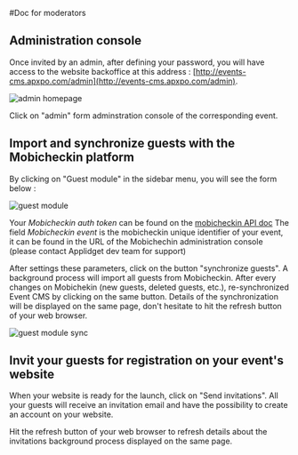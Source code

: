 #Doc for moderators


## Administration console

Once invited by an admin, after defining your password, you will have access to the website backoffice at this address : [http://events-cms.apxpo.com/admin](http://events-cms.apxpo.com/admin).

![admin homepage](https://raw.github.com/applidget/event-cms-documentation/master/images/admin_homepage.png "admin homepage")

Click on "admin" form adminstration console of the corresponding event.


## Import and synchronize guests with the Mobicheckin platform

By clicking on "Guest module" in the sidebar menu, you will see the form below :

![guest module](https://raw.github.com/applidget/event-cms-documentation/master/images/guest_module_1.png)

Your *Mobicheckin auth token* can be found on the [mobicheckin API doc](https://app.mobicheckin.com/fr/api)
The field *Mobicheckin event* is the mobicheckin unique identifier of your event, it can be found in the URL of the Mobichechin administration console (please contact Applidget dev team for support)

After settings these parameters, click on the button "synchronize guests". A background process will import all guests from Mobicheckin.
After every changes on Mobichekin (new guests, deleted guests, etc.), re-synchronized Event CMS by clicking on the same button.
Details of the synchronization will be displayed on the same page, don't hesitate to hit the refresh button of your web browser.

![guest module sync](https://raw.github.com/applidget/event-cms-documentation/master/images/guest_module_2.png)

## Invit your guests for registration on your event's website

When your website is ready for the launch, click on "Send invitations". All your guests will receive an invitation email and have the possibility to create an account on your website.

Hit the refresh button of your web browser to refresh details about the invitations background process displayed on the same page.

